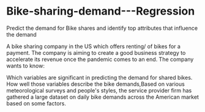 # Bike-sharing-demand---Regression
Predict the demand for Bike shares and identify top attributes that influence the demand


A bike sharing company in the US which offers renting/ of bikes for a payment. The company is aiming to create a good business strategy to accelerate its revenue once the pandemic comes to an end. The company wants to know:

Which variables are significant in predicting the demand for shared bikes.
How well those variables describe the bike demands,Based on various meteorological surveys and people's styles, the service provider firm has gathered a large dataset on daily bike demands across the American market based on some factors.
